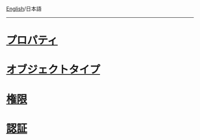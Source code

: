 [English](https://github.com/aegif/NemakiWare/wiki/Configuration%28Repository%29)/日本語 
***
# [プロパティ]()

# [オブジェクトタイプ]()

# [権限]()

# [認証]()